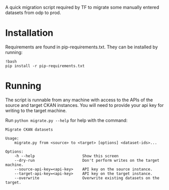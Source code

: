 A quick migration script required by TF to migrate some manually entered datasets from odp to prod.

# Installation

Requirements are found in pip-requirements.txt.  They can be installed by running:

    !bash
    pip install -r pip-requirements.txt

# Running

The script is runnable from any machine with access to the APIs of the source and target CKAN instances.  You will need to provide your api key for writing to the target machine.

Run `python migrate.py --help` for help with the command:

    Migrate CKAN datasets
    
    Usage:
        migrate.py from <source> to <target> [options] <dataset-ids>...
    
    Options:
        -h --help                     Show this screen
        --dry-run                     Don't perform writes on the target machine.
        --source-api-key=<api-key>    API key on the source instance.
        --target-api-key=<api-key>    API key on the target instance.
        --overwrite                   Overwrite existing datasets on the target.
   
